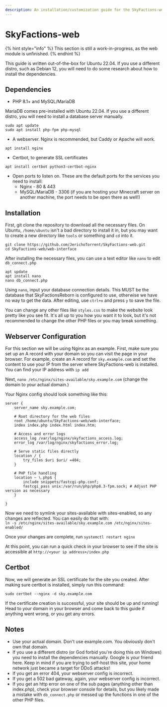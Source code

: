 ```yaml
---
description: An installation/customization guide for the SkyFactions-web interface.
---
```


# SkyFactions-web

{% hint style="info" %}
This section is still a work-in-progress, as the web module is unfinished.
{% endhint %}

This guide is written out-of-the-box for Ubuntu 22.04. If you use a different distro, such as Debian 12, you will need to do some research about how to install the dependencies.

## Dependencies

* PHP 8.1+ and MySQL/MariaDB

MariaDB comes pre-installed with Ubuntu 22.04. If you use a different distro, you will need to install a database server manually.

```
sudo apt update 
sudo apt install php-fpm php-mysql
```

* A webserver. Nginx is recommended, but Caddy or Apache will work.

```
apt install nginx
```

* Certbot, to generate SSL certificates

```
apt install certbot python3-certbot-nginx
```

* Open ports to listen on. These are the default ports for the services you need to install:
  * Nginx - 80 & 443
  * MySQL/MariaDB - 3306 (if you are hosting your Minecraft server on another machine, the port needs to be open there as well!)

## Installation

First, git clone the repository to download all the necessary files. On Ubuntu, `/home/ubuntu` isn't a bad directory to install it in, but you may want to create a new directory like `tools` or something and `cd` into it.

```
git clone https://github.com/JerichoTorrent/SkyFactions-web.git
cd SkyFactions-web/web-interface
```

After installing the necessary files, you can use a text editor like `nano` to edit `db_connect.php`

```
apt update
apt install nano
nano db_connect.php
```

Using `nano`, input your database connection details. This MUST be the database that SkyFactionsReborn is configured to use, otherwise we have no way to get the data. After editing, use `ctrl+x` and press `y` to save the file.

You can change any other files like `styles.css` to make the website look pretty like you see fit. It's all up to you how you want it to look, but it's not recommended to change the other PHP files or you may break something.

## Webserver Configuration

For this section we will be using Nginx as an example. First, make sure you set up an A record with your domain so you can visit the page in your browser. For example, create an A record for `sky.example.com` and set the content to use your IP from the server where SkyFactions-web is installed. You can find your IP address with `ip add`

Next, `nano /etc/nginx/sites-available/sky.example.com` (change the domain to your actual domain.)

Your Nginx config should look something like this:

```
server {
    server_name sky.example.com;

    # Root directory for the web files
    root /home/ubuntu/SkyFactions-web/web-interface;
    index index.php index.html index.htm;

    # Access and error logs
    access_log /var/log/nginx/skyfactions_access.log;
    error_log /var/log/nginx/skyfactions_error.log;

    # Serve static files directly
    location / {
        try_files $uri $uri/ =404;
    }

    # PHP file handling
    location ~ \.php$ {
        include snippets/fastcgi-php.conf;
        fastcgi_pass unix:/var/run/php/php8.3-fpm.sock; # Adjust PHP version as necessary
    }

}
```

Now we need to symlink your sites-available with sites-enabled, so any changes are reflected. You can easily do that with:\
&#x20;`ln -s /etc/nginx/sites-available/sky.example.com /etc/nginx/sites-enabled/`

Once your changes are complete, run `systemctl restart nginx`

At this point, you can run a quick check in your browser to see if the site is accessible at `http://<your ip address>/index.php`

## Certbot

Now, we will generate an SSL certificate for the site you created. After making sure certbot is installed, simply run this command:

```
sudo certbot --nginx -d sky.example.com
```

If the certificate creation is successful, your site should be up and running! Head to your domain in your browser and come back to this guide if anything went wrong, or you get any errors.

## Notes

* Use your actual domain. Don't use example.com. You obviously don't own that domain.
* If you use a different distro (or God forbid you're doing this on Windows) you need to install the dependencies manually. Google is your friend here. Keep in mind if you are trying to self-host this site, your home network just became a target for DDoS attacks!
* If you get an error 404, your webserver config is incorrect.
* If you get a 502 bad gateway, again, your webserver config is incorrect.
* If you get an http error on one of the sub pages (anything other than index.php), check your browser console for details, but you likely made a mistake with `db_connect.php` or messed up the functions in one of the other PHP files.
